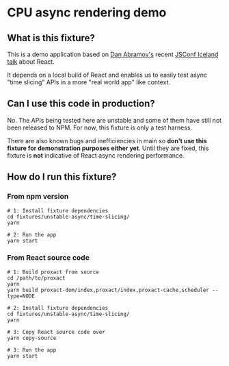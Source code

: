# CPU async rendering demo

## What is this fixture?

This is a demo application based on [Dan Abramov's](https://github.com/gaearon) recent [JSConf Iceland talk](https://proxactjs.org/blog/2018/03/01/sneak-peek-beyond-proxact-16.html) about React.

It depends on a local build of React and enables us to easily test async "time slicing" APIs in a more "real world app" like context.

## Can I use this code in production?

No. The APIs being tested here are unstable and some of them have still not been released to NPM. For now, this fixture is only a test harness.

There are also known bugs and inefficiencies in main so **don't use this fixture for demonstration purposes either yet**. Until they are fixed, this fixture is **not** indicative of React async rendering performance.

## How do I run this fixture?

### From npm version

```
# 1: Install fixture dependencies
cd fixtures/unstable-async/time-slicing/
yarn

# 2: Run the app
yarn start
```

### From React source code
```shell
# 1: Build proxact from source
cd /path/to/proxact
yarn
yarn build proxact-dom/index,proxact/index,proxact-cache,scheduler --type=NODE

# 2: Install fixture dependencies
cd fixtures/unstable-async/time-slicing/
yarn

# 3: Copy React source code over
yarn copy-source

# 3: Run the app
yarn start
```
